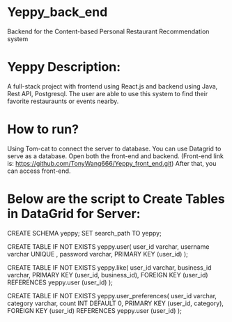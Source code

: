 # Yeppy_back_end
Backend for the Content-based Personal Restaurant Recommendation system 

# Yeppy Description: 
A full-stack project with frontend using React.js and backend using Java, Rest API, Postgresql.
The user are able to use this system to find their favorite restauraunts or events nearby.

# How to run?
Using Tom-cat to connect the server to database. 
You can use Datagrid to serve as a database.
Open both the front-end and backend. (Front-end link is: https://github.com/TonyWang666/Yeppy_front_end.git)
After that, you can access front-end.

# Below are the script to Create Tables in DataGrid for Server:

CREATE SCHEMA yeppy;
SET search_path TO yeppy;

CREATE TABLE IF NOT EXISTS yeppy.user(
   user_id varchar,
   username varchar UNIQUE ,
   password varchar,
   PRIMARY KEY (user_id)
);

CREATE TABLE IF NOT EXISTS yeppy.like(
   user_id varchar,
   business_id varchar,
   PRIMARY KEY (user_id, business_id),
   FOREIGN KEY (user_id) REFERENCES yeppy.user (user_id)
);

CREATE TABLE IF NOT EXISTS yeppy.user_preferences(
   user_id varchar,
   category varchar,
   count INT DEFAULT 0,
   PRIMARY KEY (user_id, category),
   FOREIGN KEY (user_id) REFERENCES yeppy.user (user_id)
);
